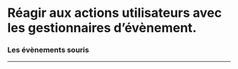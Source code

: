 
# Réagir aux actions utilisateurs avec les gestionnaires d’évènement.

### Les évènements souris

<!-- 05/02 Document -->

----

